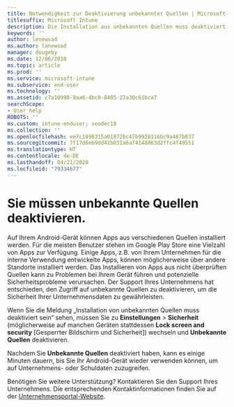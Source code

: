 ```yaml
---
title: Notwendigkeit zur Deaktivierung unbekannter Quellen | Microsoft-Dokumentation
titlesuffix: Microsoft Intune
description: Die Installation aus unbekannten Quellen muss deaktiviert werden.
keywords: ''
author: lenewsad
ms.author: lanewsad
manager: dougeby
ms.date: 12/06/2018
ms.topic: article
ms.prod: ''
ms.service: microsoft-intune
ms.subservice: end-user
ms.technology: ''
ms.assetid: c7a10998-9aa6-4bc0-8405-27a30c61bca7
searchScope:
- User help
ROBOTS: ''
ms.custom: intune-enduser; seodec18
ms.collection: ''
ms.openlocfilehash: ee7c1898315a01872bc47b9928116bc9a487b837
ms.sourcegitcommit: 7f17d6eb9dd41b031a6af4148863d2ffc4f49551
ms.translationtype: HT
ms.contentlocale: de-DE
ms.lasthandoff: 04/21/2020
ms.locfileid: "79334677"
---
```

# <a name="you-need-to-turn-off-unknown-sources"></a>Sie müssen unbekannte Quellen deaktivieren.

Auf Ihrem Android-Gerät können Apps aus verschiedenen Quellen installiert werden. Für die meisten Benutzer stehen im Google Play Store eine Vielzahl von Apps zur Verfügung. Einige Apps, z.B. von Ihrem Unternehmen für die interne Verwendung entwickelte Apps, können möglicherweise über andere Standorte installiert werden. Das Installieren von Apps aus nicht überprüften Quellen kann zu Problemen bei Ihrem Gerät führen und potenzielle Sicherheitsprobleme verursachen. Der Support Ihres Unternehmens hat entschieden, den Zugriff auf unbekannte Quellen zu deaktivieren, um die Sicherheit Ihrer Unternehmensdaten zu gewährleisten.

Wenn Sie die Meldung „Installation von unbekannten Quellen muss deaktiviert sein“ sehen, müssen Sie zu **Einstellungen** > **Sicherheit** (möglicherweise auf manchen Geräten stattdessen **Lock screen and security** [Gesperrter Bildschirm und Sicherheit]) wechseln und **Unbekannte Quellen** deaktivieren.

Nachdem Sie **Unbekannte Quellen** deaktiviert haben, kann es einige Minuten dauern, bis Sie Ihr Android-Gerät wieder verwenden können, um auf Unternehmens- oder Schuldaten zuzugreifen.

Benötigen Sie weitere Unterstützung? Kontaktieren Sie den Support Ihres Unternehmens. Die entsprechenden Kontaktinformationen finden Sie auf der [Unternehmensportal-Website](https://go.microsoft.com/fwlink/?linkid=2010980).
